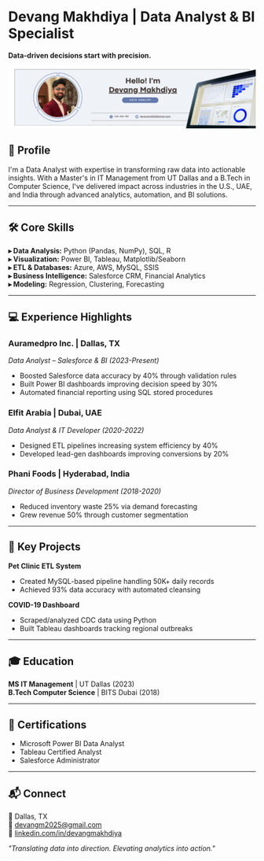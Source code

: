 # Devang Makhdiya | Data Analyst & BI Specialist  

**Data-driven decisions start with precision.**  

![Banner](Banner_Dev.png)  

## 👋 Profile  
I'm a Data Analyst with expertise in transforming raw data into actionable insights. With a Master's in IT Management from UT Dallas and a B.Tech in Computer Science, I've delivered impact across industries in the U.S., UAE, and India through advanced analytics, automation, and BI solutions.

---

## 🛠 Core Skills  
**▸ Data Analysis:** Python (Pandas, NumPy), SQL, R  
**▸ Visualization:** Power BI, Tableau, Matplotlib/Seaborn  
**▸ ETL & Databases:** Azure, AWS, MySQL, SSIS  
**▸ Business Intelligence:** Salesforce CRM, Financial Analytics  
**▸ Modeling:** Regression, Clustering, Forecasting  

---

## 💻 Experience Highlights  

### **Auramedpro Inc.** | Dallas, TX  
*Data Analyst – Salesforce & BI (2023-Present)*  
- Boosted Salesforce data accuracy by 40% through validation rules  
- Built Power BI dashboards improving decision speed by 30%  
- Automated financial reporting using SQL stored procedures  

### **Elfit Arabia** | Dubai, UAE  
*Data Analyst & IT Developer (2020-2022)*  
- Designed ETL pipelines increasing system efficiency by 40%  
- Developed lead-gen dashboards improving conversions by 20%  

### **Phani Foods** | Hyderabad, India  
*Director of Business Development (2018-2020)*  
- Reduced inventory waste 25% via demand forecasting  
- Grew revenue 50% through customer segmentation  

---

## 🚀 Key Projects  
**Pet Clinic ETL System**  
- Created MySQL-based pipeline handling 50K+ daily records  
- Achieved 93% data accuracy with automated cleansing  

**COVID-19 Dashboard**  
- Scraped/analyzed CDC data using Python  
- Built Tableau dashboards tracking regional outbreaks  

---

## 🎓 Education  
**MS IT Management** | UT Dallas (2023)  
**B.Tech Computer Science** | BITS Dubai (2018)  

---

## 📜 Certifications  
- Microsoft Power BI Data Analyst  
- Tableau Certified Analyst  
- Salesforce Administrator  

---

## 📬 Connect  
📍 Dallas, TX  
📧 devangm2025@gmail.com  
🔗 [linkedin.com/in/devangmakhdiya](https://www.linkedin.com/in/devangmakhdiya)  

*"Translating data into direction. Elevating analytics into action."*  
